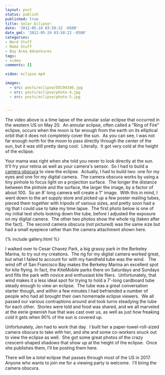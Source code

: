```yaml
---
layout: post
status: publish
published: true
title: Solar Eclipse!
date: '2012-05-24 03:58:22 -0500'
date_gmt: '2012-05-24 03:58:22 -0500'
categories:
- Nerd Stuff
- Make Stuff
- Bay Area Adventures
tags:
- video
comments: []

video: eclipse.mp4

images:
  - src: posts/eclipse/DSC04346.jpg
  - src: posts/eclipse/photo-4.jpg
  - src: posts/eclipse/photo-5.jpg


---
```


The video above is a time lapse of the annular solar eclipse that occurred in the western US on May 20.&nbsp; An annular eclipse, often called a "Ring of Fire" eclipse, occurs when the moon is far enough from the earth on its elliptical orbit that it does not completely cover the sun.&nbsp; As you can see, I was not far enough north for the moon to pass directly through the center of the sun, but it was still pretty dang cool.&nbsp; Literally.&nbsp; It got very cold at the height of the eclipse.


Your mama was right when she told you never to look directly at the sun.&nbsp; It'll fry your retina as well as your camera's sensor.&nbsp; So I had to build a <a title="Wikipedia: Camera Obscura" href="http://en.wikipedia.org/wiki/Camera_Obscura" target="_blank">camera obscura</a> to view the eclipse.&nbsp; Actually, I had to build two: one for my eyes and one for my digital camera.&nbsp; The camera obscura works by using a tiny pinhole to focus light on a projection surface.&nbsp; The longer the distance between the pinhole and the surface, the larger the image, by a factor of about 100.&nbsp; So an 8' long camera will create a 1" image.&nbsp; With this in mind, I went down to the art supply store and picked up a few poster mailing tubes, pieced them together with tripods of various sizes, and pretty soon had a rig that I could use to take my time lapse.&nbsp; The first photo below is one of my initial test shots looking down the tube, before I adjusted the exposure on my digital camera.&nbsp; The other two photos show the whole rig (taken after the fact).&nbsp; The second camera obscura (not pictured) was the same size but had a small eyepiece rather than the camera attachment shown here.


{% include gallery.html %}


I walked over to Cesar Chavez Park, a big grassy park in the Berkeley Marina, to try out my creations.&nbsp; The rig for my digital camera worked great, but what I failed to account for with my handheld tube was the wind. &nbsp; The wind off of San Francisco Bay makes the Berkeley Marina an excellent spot for kite flying. In fact, the KiteMobile parks there on Saturdays and Sundays and fills the park with novice and enthusiast kite fliers.&nbsp; Unfortunately, that wind makes it a less ideal spot for trying to hold a 7'-long cardboard tube steady enough to view an eclipse.&nbsp; The tube was a great conversation starter though, and within a few minutes I had befriended a number of people who had all brought their own homemade eclipse viewers.&nbsp; We all passed our various contraptions around and took turns steadying the tube for each other.&nbsp; Stories were told and food was shared, and we all marveled at the eerie greenish hue that was cast over us, as well as just how freaking <em>cold</em> it gets when 90% of the sun is covered up.


Unfortunately, Jen had to work that day.&nbsp; I built her a paper-towel-roll-sized camera obscura to take with her, and she and some co-workers snuck out to view the eclipse as well.&nbsp; She got some great photos of the crazy crescent-shaped shadows that show up at the height of the eclipse.&nbsp; Once she publishes them, I'll be posting them here.


There will be a <em>total</em> eclipse that passes through most of the US in 2017.&nbsp; Anyone who wants to join me for a viewing party is welcome.&nbsp; I'll bring the camera obscura.
